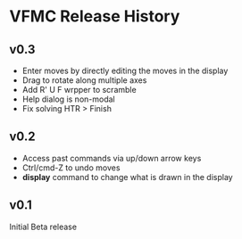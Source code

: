 # VFMC Release History

## v0.3
 - Enter moves by directly editing the moves in the display
 - Drag to rotate along multiple axes
 - Add R' U F wrpper to scramble
 - Help dialog is non-modal
 - Fix solving HTR > Finish

## v0.2
 - Access past commands via up/down arrow keys
 - Ctrl/cmd-Z to undo moves
 - **display** command to change what is drawn in the display

## v0.1
Initial Beta release